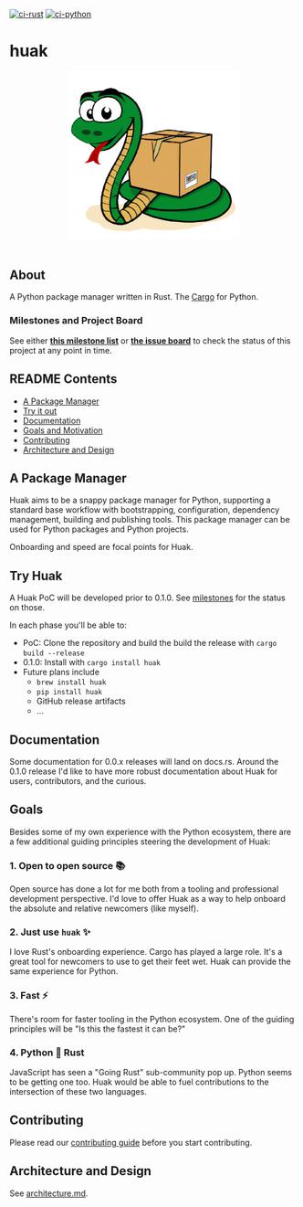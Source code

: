 [![ci-rust](https://github.com/cnpryer/huak/actions/workflows/ci-rust.yaml/badge.svg)](https://github.com/cnpryer/huak/actions/workflows/ci-rust.yaml)
[![ci-python](https://github.com/cnpryer/huak/actions/workflows/ci-python.yaml/badge.svg)](https://github.com/cnpryer/huak/actions/workflows/ci-python.yaml)

# huak

<div align="center">

<img src="docs/assets/img/logo.png" alt="Huak logo" width="300" role="img">

</div>

</br>

## About

A Python package manager written in Rust. The [Cargo](https://github.com/rust-lang/cargo) for Python.

### Milestones and Project Board

See either **[this milestone list](https://github.com/cnpryer/huak/milestones)** or **[the issue board](https://github.com/users/cnpryer/projects/5)** to check the status of this project at any point in time.

## README Contents

- [A Package Manager](#a-package-manager)
- [Try it out](#try-huak)
- [Documentation](#documentation)
- [Goals and Motivation](#goals)
- [Contributing](#contributing)
- [Architecture and Design](#architecture-and-design)

## A Package Manager

Huak aims to be a snappy package manager for Python, supporting a standard base workflow with bootstrapping, configuration, dependency management, building and publishing tools. This package manager can be used for Python packages and Python projects.

Onboarding and speed are focal points for Huak.

## Try Huak

A Huak PoC will be developed prior to 0.1.0. See [milestones](https://github.com/cnpryer/huak/milestones) for the status on those.

In each phase you'll be able to:

- PoC: Clone the repository and build the build the release with `cargo build --release`
- 0.1.0: Install with `cargo install huak`
- Future plans include
  - `brew install huak`
  - `pip install huak`
  - GitHub release artifacts
  - ...

## Documentation

Some documentation for 0.0.x releases will land on docs.rs. Around the 0.1.0 release I'd like to have more robust documentation about Huak for users, contributors, and the curious.

## Goals

Besides some of my own experience with the Python ecosystem, there are a few additional guiding principles steering the development of Huak:

### 1. Open to open source 📚

Open source has done a lot for me both from a tooling and professional development perspective. I'd love to offer Huak as a way to help onboard the absolute and relative newcomers (like myself).

### 2. Just use `huak` ✨

I love Rust's onboarding experience. Cargo has played a large role. It's a great tool for newcomers to use to get their feet wet. Huak can provide the same experience for Python.

### 3. Fast ⚡️

There's room for faster tooling in the Python ecosystem. One of the guiding principles will be "Is this the fastest it can be?"

### 4. Python 🤝 Rust

JavaScript has seen a "Going Rust" sub-community pop up. Python seems to be getting one too. Huak would be able to fuel contributions to the intersection of these two languages.

## Contributing

Please read our [contributing guide](./CONTRIBUTING.md) before you start contributing.

## Architecture and Design

See [architecture.md](./architecture.md).
